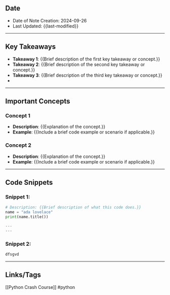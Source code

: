 ## **Date**
- Date of Note Creation: 2024-09-26
- Last Updated: {{last-modified}}

---

## **Key Takeaways**
- **Takeaway 1**: {{Brief description of the first key takeaway or concept.}}
- **Takeaway 2**: {{Brief description of the second key takeaway or concept.}}
- **Takeaway 3**: {{Brief description of the third key takeaway or concept.}}
- 

<!-- Use bullet points to summarize important points and concepts from the chapter. -->

---

## **Important Concepts**
### **Concept 1**
- **Description**: {{Explanation of the concept.}}
- **Example**: {{Include a brief code example or scenario if applicable.}}

### **Concept 2**
- **Description**: {{Explanation of the concept.}}
- **Example**: {{Include a brief code example or scenario if applicable.}}

<!-- Continue adding more concepts as needed. -->

---

## **Code Snippets**
### **Snippet 1:**
```python
# Description: {{Brief description of what this code does.}}
name = "ada lovelace"
print(name.title())

---
---

```

### **Snippet 2:**
```Python
dfsgvd

```

---

## **Links**/**Tags**

[[Python Crash Course]]
#python 
